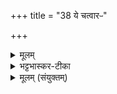 +++
title = "38 ये चत्वारᳶ"

+++


<details><summary>मूलम्</summary>

ये च॒त्वारᳶ॑ प॒थयो॑ देव॒याना॑ अन्त॒रा द्यावा॑पृथि॒वी वि॒यन्ति॑ ।  

तेषा॒य्ँ यो अज्या॑नि॒मजी॑तिमा॒वहा॒त् - तस्मै॑ नो देवाᳶ परि॑ दत्ते॒ह सर्वे॑ ।
</details>

<details><summary>भट्टभास्कर-टीका</summary>

9अथ द्वितीया - ये चत्वार इति ॥ **देवयाना** देवाः प्राप्यन्ते यैः तादृशाः ये **चत्वारः पथयः** पन्थानः । छान्दसो नलोपः । **द्यावापृथिवी अन्तरा** द्यावापृथिव्योर्मध्ये । 'अन्तराऽन्तरेण' इति द्वितीया, 'दिवो द्यावा' इति द्यावादेशः 'वा छन्दसि' इति पूर्वसवर्णदीर्घत्वम् । 'देवताद्वन्द्वे च' इति पूर्वोत्तरपदयोर्युगपत्प्रकृतिस्वरत्वम् ।  
**वियन्ति** विविधं गच्छन्ति । 'यद्वृत्तान्नित्यम्' इति निघाते प्रतिषिद्धे 'तिङि चोदात्तवति' इति गतेरनुदात्तत्वम् ।  

केचिदाहुः - **चत्वार** आश्रमाः गार्हस्थ्यमाचार्यकुलं मौनं वानप्रस्थमिति चत्वारः पन्थान उच्यन्त इति ।  
अन्य आहुः - देवपितृमनुष्ययानस्थानमार्गास्त्रयः ब्रह्मलोकमार्ग एक इति चत्वारो मार्गा इति ।  
तेषां मार्गाणां सामर्थ्यात् तैर्मार्गैर्गच्छतामस्माकं;  
यथा लोके अनुपद्रवोऽयं पन्था इत्युक्तौ गन्तॄणामेवानुपद्रवो गम्यते । 

**अज्यानिं** अनुपक्षयम् । 'ग्लाम्लाज्याहाभ्यो निः' इति निः ।  
**अजीतिं** अपराभवं शत्रूणामजितत्वम् । जयतेः छान्दसं दीर्घत्वम् ।  
**य आवहात्** मर्यादया वहति नयति । लेट्याडागमः ।  
हे **देवाः** सर्वेऽपि यूयं कस्मै देवाय नः अस्मान् परिदत्त रक्षार्थं दत्त । यथा सोस्मान् रक्षति तथा सर्वेऽपि यूयं अनुजानीत इह अस्मिन्कर्मणि । निमित्तात् सप्तमी । अनेन कर्मणा हेतुनेति यावत् ॥
</details>

<details><summary>मूलम् (संयुक्तम्)</summary>

ग्री॒ष्मो हे॑म॒न्त उ॒त नो॑ वस॒न्तश्श॒रद्व॒र्षास्सु॑वि॒तन्नो॑ अस्तु । तेषा॑मृतू॒नाँ श॒तशा॑रदानान्निवा॒त ए॑षा॒मभ॑ये स्याम ।
</details>